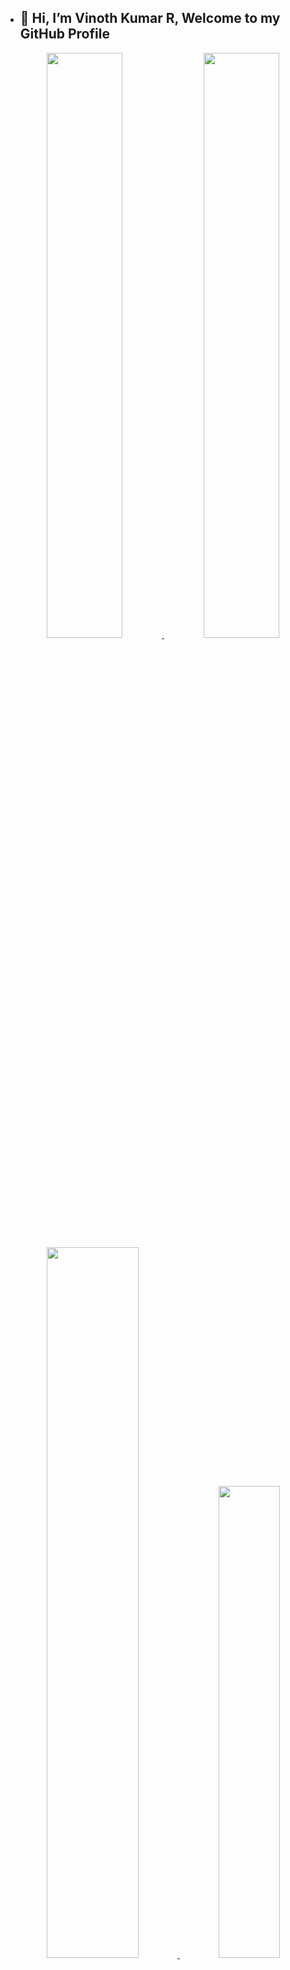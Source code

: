<!---
- 👋 Hi, I’m @vinothkumar2
- **📚 CA Student**
- --->
- ## 👋 Hi, I’m Vinoth Kumar R, Welcome to my GitHub Profile

<!---
# My Social Profiles
<p align="center">
<a href="https://www.instagram.com/subin_p_s_"><img alt="Instagram" src="https://img.shields.io/badge/subin_p_s-%23E4405F.svg?&style=for-the-badge&logo=Instagram&logoColor=white"/></a>
<a href="https://t.me/subinps"><img alt="Telegram" src="https://img.shields.io/badge/subinps-2CA5E0?style=for-the-badge&logo=telegram&logoColor=white"/></a>
</p>
 --->
 <!---
<p align="center">
<img src="https://github-readme-stats.vercel.app/api?username=vinothkumar2&theme=tokyonight" align="center">
</p>
 --->
<!---
[![Anurag's GitHub stats](https://github-readme-stats.vercel.app/api?username=anuraghazra)](https://github.com/anuraghazra/github-readme-stats)
- 👀 I’m interested in doing 
- 🌱 I’m currently learning ...
- 💞️ I’m looking to collaborate on ...
- 📫 How to reach me ...
--->

<!---
vinothkumar2/vinothkumar2 is a ✨ special ✨ repository because its `README.md` (this file) appears on your GitHub profile.
You can click the Preview link to take a look at your changes.
--->
<div align="center">
    <a href="https://fayas.me">
        <img width="49%" src="https://github-readme-stats.vercel.app/api?username=vinothkumar2&count_private=true&include_all_commits=true&show_icons=true&theme=tokyonight&custom_title=GitHub+Stats"/>
        <img width="49%" src="https://github-readme-streak-stats.herokuapp.com?user=vinothkumar2&theme=tokyonight&date_format=j%20M%5B%20Y%5D&stroke=FFFFFF"/>
        <img width="54%" src="https://github-profile-trophy.vercel.app/?username=vinothkumar2&row=2&column=3&theme=tokyonight"/>
        <img width="44%" src="https://github-readme-stats.vercel.app/api/top-langs/?username=vinothkumar2&theme=tokyonight"/>
    </a>
</div>
